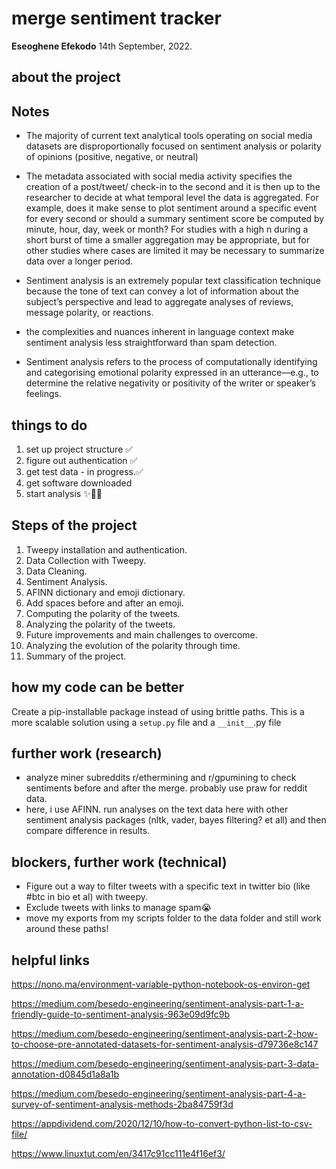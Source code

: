 # merge sentiment tracker

**Eseoghene Efekodo**
14th September, 2022.

## about the project

## Notes

- The majority of current text analytical
  tools operating on social media datasets
  are disproportionally focused on sentiment
  analysis or polarity of opinions (positive,
  negative, or neutral)
- The metadata associated with social media
  activity specifies the creation of a post/tweet/
  check-in to the second and it is then up to the
  researcher to decide at what temporal level
  the data is aggregated. For example, does it
  make sense to plot sentiment around a specific event for every second or should a summary sentiment score be computed by minute, hour,
  day, week or month? For studies with a
  high n during a short burst of time a smaller
  aggregation may be appropriate, but for other
  studies where cases are limited it may be
  necessary to summarize data over a longer
  period.

- Sentiment analysis is an
  extremely popular text classification technique because the tone of text can convey a
  lot of information about the subject’s perspective and lead to aggregate analyses of
  reviews, message polarity, or reactions.

- the complexities and nuances
  inherent in language context make sentiment analysis less straightforward than spam
  detection.

- Sentiment analysis refers to the process of
  computationally identifying and categorising emotional polarity expressed in an
  utterance—e.g., to determine the relative
  negativity or positivity of the writer or
  speaker’s feelings.

## things to do

1. set up project structure ✅
2. figure out authentication ✅
3. get test data - in progress.✅
4. get software downloaded
5. start analysis ✨💃🏽

## Steps of the project

1. Tweepy installation and authentication.
2. Data Collection with Tweepy.
3. Data Cleaning.
4. Sentiment Analysis.
5. AFINN dictionary and emoji dictionary.
6. Add spaces before and after an emoji.
7. Computing the polarity of the tweets.
8. Analyzing the polarity of the tweets.
9. Future improvements and main challenges to overcome.
10. Analyzing the evolution of the polarity through time.
11. Summary of the project.

## how my code can be better

Create a pip-installable package instead of using brittle paths.
This is a more scalable solution using a `setup.py` file and a `__init__`.py file

## further work (research)

- analyze miner subreddits r/ethermining and r/gpumining to check sentiments before and after the merge. probably use praw for reddit data.
- here, i use AFINN. run analyses on the text data here with other sentiment analysis packages (nltk, vader, bayes filtering? et all) and then compare difference in results.

## blockers, further work (technical)

- Figure out a way to filter tweets with a specific text in twitter bio (like #btc in bio et al) with tweepy.
- Exclude tweets with links to manage spam😭
- move my exports from my scripts folder to the data folder and still work around these paths!

## helpful links

<https://nono.ma/environment-variable-python-notebook-os-environ-get>

<https://medium.com/besedo-engineering/sentiment-analysis-part-1-a-friendly-guide-to-sentiment-analysis-963e09d9fc9b>

<https://medium.com/besedo-engineering/sentiment-analysis-part-2-how-to-choose-pre-annotated-datasets-for-sentiment-analysis-d79736e8c147>

<https://medium.com/besedo-engineering/sentiment-analysis-part-3-data-annotation-d0845d1a8a1b>

<https://medium.com/besedo-engineering/sentiment-analysis-part-4-a-survey-of-sentiment-analysis-methods-2ba84759f3d>

<https://appdividend.com/2020/12/10/how-to-convert-python-list-to-csv-file/>

<https://www.linuxtut.com/en/3417c91cc111e4f16ef3/>
